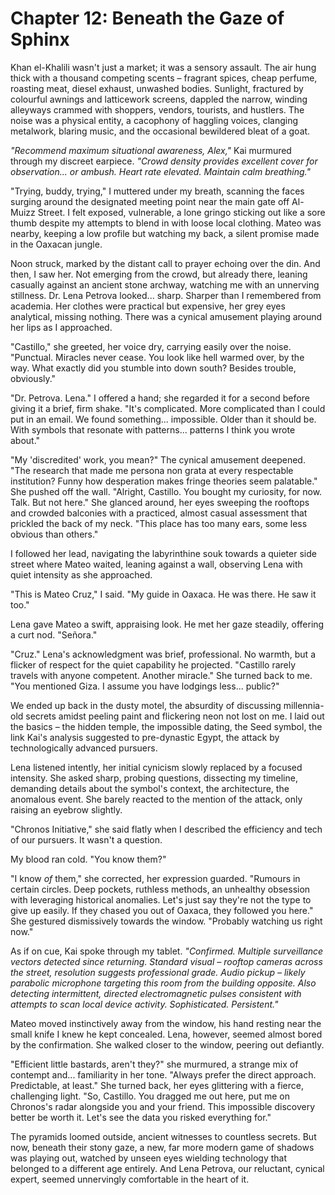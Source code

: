 # Chapter 12: Beneath the Gaze of Sphinx

Khan el-Khalili wasn't just a market; it was a sensory assault. The air hung thick with a thousand competing scents – fragrant spices, cheap perfume, roasting meat, diesel exhaust, unwashed bodies. Sunlight, fractured by colourful awnings and latticework screens, dappled the narrow, winding alleyways crammed with shoppers, vendors, tourists, and hustlers. The noise was a physical entity, a cacophony of haggling voices, clanging metalwork, blaring music, and the occasional bewildered bleat of a goat.

*"Recommend maximum situational awareness, Alex,"* Kai murmured through my discreet earpiece. *"Crowd density provides excellent cover for observation... or ambush. Heart rate elevated. Maintain calm breathing."*

"Trying, buddy, trying," I muttered under my breath, scanning the faces surging around the designated meeting point near the main gate off Al-Muizz Street. I felt exposed, vulnerable, a lone gringo sticking out like a sore thumb despite my attempts to blend in with loose local clothing. Mateo was nearby, keeping a low profile but watching my back, a silent promise made in the Oaxacan jungle.

Noon struck, marked by the distant call to prayer echoing over the din. And then, I saw her. Not emerging from the crowd, but already there, leaning casually against an ancient stone archway, watching me with an unnerving stillness. Dr. Lena Petrova looked... sharp. Sharper than I remembered from academia. Her clothes were practical but expensive, her grey eyes analytical, missing nothing. There was a cynical amusement playing around her lips as I approached.

"Castillo," she greeted, her voice dry, carrying easily over the noise. "Punctual. Miracles never cease. You look like hell warmed over, by the way. What exactly did you stumble into down south? Besides trouble, obviously."

"Dr. Petrova. Lena." I offered a hand; she regarded it for a second before giving it a brief, firm shake. "It's complicated. More complicated than I could put in an email. We found something... impossible. Older than it should be. With symbols that resonate with patterns... patterns I think you wrote about."

"My 'discredited' work, you mean?" The cynical amusement deepened. "The research that made me persona non grata at every respectable institution? Funny how desperation makes fringe theories seem palatable." She pushed off the wall. "Alright, Castillo. You bought my curiosity, for now. Talk. But not here." She glanced around, her eyes sweeping the rooftops and crowded balconies with a practiced, almost casual assessment that prickled the back of my neck. "This place has too many ears, some less obvious than others."

I followed her lead, navigating the labyrinthine souk towards a quieter side street where Mateo waited, leaning against a wall, observing Lena with quiet intensity as she approached.

"This is Mateo Cruz," I said. "My guide in Oaxaca. He was there. He saw it too."

Lena gave Mateo a swift, appraising look. He met her gaze steadily, offering a curt nod. "Señora."

"Cruz." Lena's acknowledgment was brief, professional. No warmth, but a flicker of respect for the quiet capability he projected. "Castillo rarely travels with anyone competent. Another miracle." She turned back to me. "You mentioned Giza. I assume you have lodgings less... public?"

We ended up back in the dusty motel, the absurdity of discussing millennia-old secrets amidst peeling paint and flickering neon not lost on me. I laid out the basics – the hidden temple, the impossible dating, the Seed symbol, the link Kai's analysis suggested to pre-dynastic Egypt, the attack by technologically advanced pursuers.

Lena listened intently, her initial cynicism slowly replaced by a focused intensity. She asked sharp, probing questions, dissecting my timeline, demanding details about the symbol's context, the architecture, the anomalous event. She barely reacted to the mention of the attack, only raising an eyebrow slightly.

"Chronos Initiative," she said flatly when I described the efficiency and tech of our pursuers. It wasn't a question.

My blood ran cold. "You know them?"

"I know *of* them," she corrected, her expression guarded. "Rumours in certain circles. Deep pockets, ruthless methods, an unhealthy obsession with leveraging historical anomalies. Let's just say they're not the type to give up easily. If they chased you out of Oaxaca, they followed you here." She gestured dismissively towards the window. "Probably watching us right now."

As if on cue, Kai spoke through my tablet. *"Confirmed. Multiple surveillance vectors detected since returning. Standard visual – rooftop cameras across the street, resolution suggests professional grade. Audio pickup – likely parabolic microphone targeting this room from the building opposite. Also detecting intermittent, directed electromagnetic pulses consistent with attempts to scan local device activity. Sophisticated. Persistent."*

Mateo moved instinctively away from the window, his hand resting near the small knife I knew he kept concealed. Lena, however, seemed almost bored by the confirmation. She walked closer to the window, peering out defiantly.

"Efficient little bastards, aren't they?" she murmured, a strange mix of contempt and... familiarity in her tone. "Always prefer the direct approach. Predictable, at least." She turned back, her eyes glittering with a fierce, challenging light. "So, Castillo. You dragged me out here, put me on Chronos's radar alongside you and your friend. This impossible discovery better be worth it. Let's see the data you risked everything for."

The pyramids loomed outside, ancient witnesses to countless secrets. But now, beneath their stony gaze, a new, far more modern game of shadows was playing out, watched by unseen eyes wielding technology that belonged to a different age entirely. And Lena Petrova, our reluctant, cynical expert, seemed unnervingly comfortable in the heart of it. 